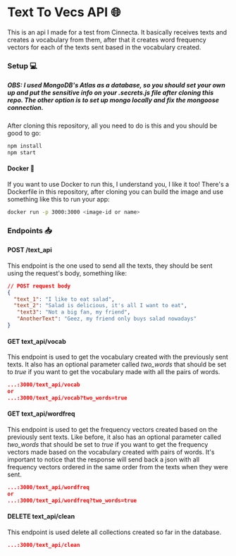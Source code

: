 # Text To Vecs API 🌐

This is an api I made for a test from Cinnecta. It basically receives texts and creates a vocabulary from them, after that it creates word frequency vectors for each of the texts sent based in the vocabulary created.

### Setup :computer:
##### OBS: I used MongoDB's Atlas as a database, so you should set your own up and put the sensitive info on your .secrets.js file after cloning this repo. The other option is to set up mongo locally and fix the mongoose connection.

After cloning this repository, all you need to do is this and you should be good to go:

```javascript
npm install
npm start
```
#### Docker 🐋 
If you want to use Docker to run this, I understand you, I like it too! There's a Dockerfile in this repository, after cloning you can build the image and use something like this to run your app:
```bash
docker run -p 3000:3000 <image-id or name>
```

### Endpoints 📥

#### POST /text_api

This endpoint is the one used to send all the texts, they should be sent using the request's body, something like:
```json
// POST request body
{
  "text_1": "I like to eat salad",
  "text_2": "Salad is delicious, it's all I want to eat",
   "text3": "Not a big fan, my friend",
   "AnotherText": "Geez, my friend only buys salad nowadays"
}
```
#### GET text_api/vocab

This endpoint is used to get the vocabulary created with the previously sent texts. It also has an optional parameter called _two_words_ that should be set to _true_ if you want to get the vocabulary made with all the pairs of words.
```json
...:3000/text_api/vocab
or
...:3000/text_api/vocab?two_words=true
```

#### GET text_api/wordfreq

This endpoint is used to get the frequency vectors created based on the previously sent texts. Like before, it also has an optional parameter called _two_words_ that should be set to _true_ if you want to get the frequency vectors made based on the vocabulary created with pairs of words. It's important to notice that the response will send back a json with all frequency vectors ordered in the same order from the texts when they were sent. 
```json
...:3000/text_api/wordfreq
or
...:3000/text_api/wordfreq?two_words=true
```

#### DELETE text_api/clean

This endpoint is used delete all collections created so far in the database.
```json
...:3000/text_api/clean
```
